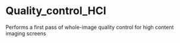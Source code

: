 # Quality_control_HCI
Performs a first pass of whole-image quality control for high content imaging screens
